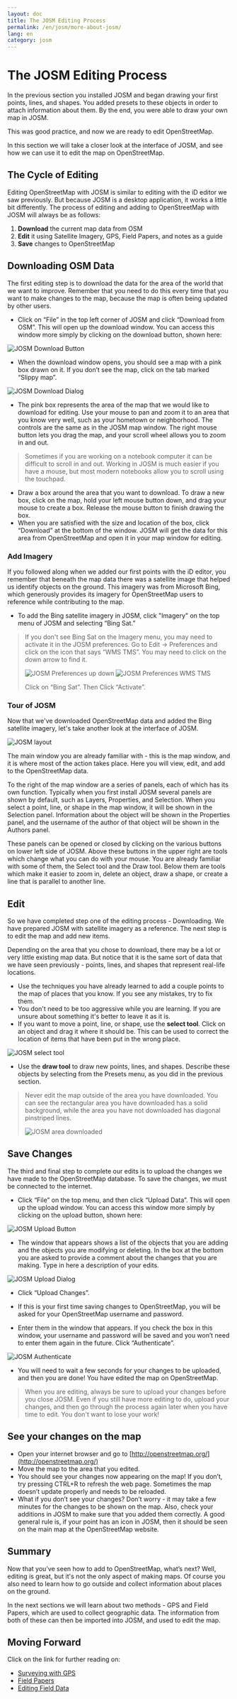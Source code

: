 ```yaml
---
layout: doc
title: The JOSM Editing Process
permalink: /en/josm/more-about-josm/
lang: en
category: josm
---
```


The JOSM Editing Process
========================
In the previous section you
installed JOSM and began drawing your first points, lines, and shapes.
You added presets to these objects in order to attach information about
them. By the end, you were able to draw your own map in JOSM.

This was good practice, and now we are ready to edit OpenStreetMap.

In this section we will take a closer look at the interface of JOSM, and see
how we can use it to edit the map on OpenStreetMap.

The Cycle of Editing
---------------------
Editing OpenStreetMap with JOSM is similar to editing with the iD editor we
saw previously. But because JOSM is a desktop application, it works a little
bit differently. The process of editing and adding to OpenStreetMap with
JOSM will always be as follows:

1. **Download** the current map data from OSM
2. **Edit** it using Satellite Imagery, GPS, Field Papers, and notes as a guide
3. **Save** changes to OpenStreetMap

Downloading OSM Data
--------------------
The first editing step is to download the data for the area of the world that
we want to improve. Remember that you need to do this every time that you want
to make changes to the map, because the map is often being updated by other users.

-	Click on “File” in the top left corner of JOSM and click “Download
    from OSM”. This will open up the download window. You can access
    this window more simply by clicking on the download button, shown
    here:

![JOSM Download Button][]

-  When the download window opens, you should see a map with a pink box
    drawn on it. If you don’t see the map, click on the tab marked
    “Slippy map”.

![JOSM Download Dialog][]

-  The pink box represents the area of the map that we would like to
    download for editing. Use your mouse to pan and zoom it to an area
    that you know very well, such as your hometown or neighborhood. The
    controls are the same as in the JOSM map window. The right mouse button
    lets you drag the map, and your scroll wheel allows you to zoom in and
    out.

>	Sometimes if you are working on a notebook computer it can be difficult
>	to scroll in and out. Working in JOSM is much easier if you have a mouse,
>	but most modern notebooks allow you to scroll using the touchpad.

-	Draw a box around the area that you want to download. To draw a new box, click on the
    map, hold your left mouse button down, and drag your mouse to create
    a box. Release the mouse button to finish drawing the box.
-  When you are satisfied with the size and location of the box, click
    “Download” at the bottom of the window. JOSM will get the data for
    this area from OpenStreetMap and open it in your map window for
    editing.

### Add Imagery
If you followed along when we added our first points with the iD editor, you
remember that beneath the map data there was a satellite image that helped
us identify objects on the ground. This imagery was from Microsoft Bing, which
generously provides its imagery for OpenStreetMap users to reference while
contributing to the map.

-	To add the Bing satellite imagery in JOSM, click "Imagery" on the top menu of
    JOSM and selecting “Bing Sat.”

>   If you don't see Bing Sat on the Imagery menu, you may need to activate
>   it in the JOSM preferences. Go to Edit -> Preferences and click on the icon
>   that says “WMS TMS”. You may need to click on the down arrow to find it.
>
>	![JOSM Preferences up down][]
>	![JOSM Preferences WMS TMS][]
>
>   Click on “Bing Sat”. Then Click “Activate”.


### Tour of JOSM
Now that we've downloaded OpenStreetMap data and added the Bing satellite imagery,
let's take another look at the interface of JOSM.

![JOSM layout][]

The main window you are already familiar with - this is the map window, and 
it is where most of the action takes place. Here you will view, edit, and
add to the OpenStreetMap data.

To the right of the map window are a series of panels, each of which has
its own function. Typically when you first install JOSM several
panels are shown by default, such as Layers, Properties, and
Selection. When you select a point, line, or shape in the map
window, it will be shown in the Selection panel. Information about
the object will be shown in the Properties panel, and the username
of the author of that object will be shown in the Authors panel.

These panels can be opened or closed by clicking on the various buttons on
lower left side of JOSM. Above these buttons in the upper right are tools which
change what you can do with your mouse. You are already familiar with some of them,
the Select tool and the Draw tool. Below them are tools which make it easier to
zoom in, delete an object, draw a shape, or create a line that is parallel
to another line.


Edit
----
So we have completed step one of the editing process - Downloading. We have
prepared JOSM with satellite imagery as a reference. The next step is to edit
the map and add new items.

Depending on the area that you chose to download, there may be a lot or very
little existing map data. But notice that it is the same sort of data that we
have seen previously - points, lines, and shapes that represent real-life locations.

-	Use the techniques you have already learned to add a couple points to the map
	of places that you know. If you see any mistakes, try to fix them.
-	You don't need to be too aggressive while you are learning. If you are unsure
	about something it's better to leave it as it is.
-	If you want to move a point, line, or shape, use the
    **select tool**. Click on an object and drag it where it
    should be. This can be used to correct the location of items that
    have been put in the wrong place.

![JOSM select tool][]

-  Use the **draw tool** to draw new points, lines, and shapes.
    Describe these objects by selecting from the Presets menu, as you
    did in the previous section. 

>	Never edit the map outside of the area you have downloaded. You
>	can see the rectangular area you have downloaded has a solid background,
>	while the area you have not downloaded has diagonal pinstriped lines.
>
>	![JOSM area downloaded][]

Save Changes
--------------
The third and final step to complete our edits is to upload the changes we have
made to the OpenStreetMap database. To save the changes, we must
be connected to the internet.

-  Click “File” on the top menu, and then click “Upload Data”. This
    will open up the upload window. You can access this window more
    simply by clicking on the upload button, shown here:

![JOSM Upload Button][]

-  The window that appears shows a list of the objects that you are
    adding and the objects you are modifying or deleting. In the box at
    the bottom you are asked to provide a comment about the changes that
    you are making. Type in here a description of your edits.

![JOSM Upload Dialog][]

-  Click “Upload Changes”.

-	If this is your first time saving changes to OpenStreetMap, you will
    be asked for your OpenStreetMap username and password.
-	Enter them in the window that appears. If you check the box in
    this window, your username and password will be saved and you won’t
    need to enter them again in the future. Click “Authenticate”.

![JOSM Authenticate][]

-	You will need to wait a few seconds for your changes to be uploaded,
    and then you are done! You have edited the map on OpenStreetMap.

>	When you are editing, always be sure to upload your changes before you
>	close JOSM. Even if you still have more editing to do, upload your changes,
>	and then go through the process again later when you have time to edit. You
>	don't want to lose your work!

See your changes on the map
---------------------------
-  Open your internet browser and go to [http://openstreetmap.org/](http://openstreetmap.org/)
-  Move the map to the area that you edited.
-  You should see your changes now appearing on the map! If you don’t,
    try pressing CTRL+R to refresh the web page. Sometimes the map
    doesn’t update properly and needs to be reloaded.
-  What if you don’t see your changes? Don’t worry - it may take a few
    minutes for the changes to be shown on the map. Also, check your
    additions in JOSM to make sure that you added them correctly. A good
    general rule is, if your point has an icon in JOSM, then it should
    be seen on the main map at the OpenStreetMap website.

Summary
-------
Now that you’ve seen how to add to OpenStreetMap, what’s next? Well, editing
is great, but it's not the only aspect of making maps. Of course you also
need to learn how to go outside and collect information about places on the
ground.

In the next sections we will learn about two methods - GPS and Field Papers,
which are used to collect geographic data. The information from both of these
can then be imported into JOSM, and used to edit the map.

Moving Forward
--------------

Click on the link for further reading on:  
 
*  [Surveying with GPS](/en/beginner/using-gps/)  
*  [Field Papers](/en/beginner/field-papers/)
*  [Editing Field Data](/en/beginner/editing-with-josm/) 


[JOSM Download Button]: /images/beginner/josm_download-button.png
[JOSM Download Dialog]: /images/beginner/josm_download-dialog.png
[JOSM Preferences up down]: /images/beginner/josm_preferences-up-down.png
[JOSM Preferences WMS TMS]: /images/beginner/josm_preferences-wms-tms.png
[JOSM layout]: /images/beginner/josm_layout.png
[JOSM select tool]: /images/beginner/josm_select-tool.png
[JOSM area downloaded]: /images/beginner/josm_area-downloaded.png
[JOSM Upload Button]: /images/beginner/josm_upload-button.png
[JOSM Upload Dialog]: /images/beginner/josm_upload-dialog.png
[JOSM Authenticate]: /images/beginner/josm_authenticate.png
